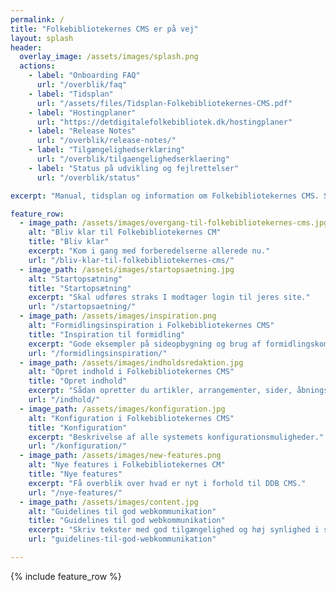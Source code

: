 ```yaml
---
permalink: /
title: "Folkebibliotekernes CMS er på vej"
layout: splash
header:
  overlay_image: /assets/images/splash.png
  actions:
    - label: "Onboarding FAQ"
      url: "/overblik/faq"
    - label: "Tidsplan"
      url: "/assets/files/Tidsplan-Folkebibliotekernes-CMS.pdf"
    - label: "Hostingplaner"
      url: "https://detdigitalefolkebibliotek.dk/hostingplaner"
    - label: "Release Notes"
      url: "/overblik/release-notes/"
    - label: "Tilgængelighedserklæring"
      url: "/overblik/tilgaengelighedserklaering"
    - label: "Status på udvikling og fejlrettelser"
      url: "/overblik/status"

excerpt: "Manual, tidsplan og information om Folkebibliotekernes CMS. Sitets vedligeholdes af DDF."

feature_row:
  - image_path: /assets/images/overgang-til-folkebibliotekernes-cms.jpg
    alt: "Bliv klar til Folkebibliotekernes CM"
    title: "Bliv klar"
    excerpt: "Kom i gang med forberedelserne allerede nu."
    url: "/bliv-klar-til-folkebibliotekernes-cms/"
  - image_path: /assets/images/startopsaetning.jpg
    alt: "Startopsætning"
    title: "Startopsætning"
    excerpt: "Skal udføres straks I modtager login til jeres site."
    url: "/startopsaetning/"
  - image_path: /assets/images/inspiration.png
    alt: "Formidlingsinspiration i Folkebibliotekernes CMS"
    title: "Inspiration til formidling"
    excerpt: "Gode eksempler på sideopbygning og brug af formidlingskomponenterne."
    url: "/formidlingsinspiration/"
  - image_path: /assets/images/indholdsredaktion.jpg
    alt: "Opret indhold i Folkebibliotekernes CMS"
    title: "Opret indhold"
    excerpt: "Sådan opretter du artikler, arrangementer, sider, åbningstider mv."
    url: "/indhold/"
  - image_path: /assets/images/konfiguration.jpg
    alt: "Konfiguration i Folkebibliotekernes CMS"
    title: "Konfiguration"
    excerpt: "Beskrivelse af alle systemets konfigurationsmuligheder."
    url: "/konfiguration/"
  - image_path: /assets/images/new-features.png
    alt: "Nye features i Folkebibliotekernes CM"
    title: "Nye features"
    excerpt: "Få overblik over hvad er nyt i forhold til DDB CMS."
    url: "/nye-features/"
  - image_path: /assets/images/content.jpg
    alt: "Guidelines til god webkommunikation"
    title: "Guidelines til god webkommunikation"
    excerpt: "Skriv tekster med god tilgængelighed og høj synlighed i søgemaskiner."
    url: "guidelines-til-god-webkommunikation"

---
```


{% include feature_row %}



